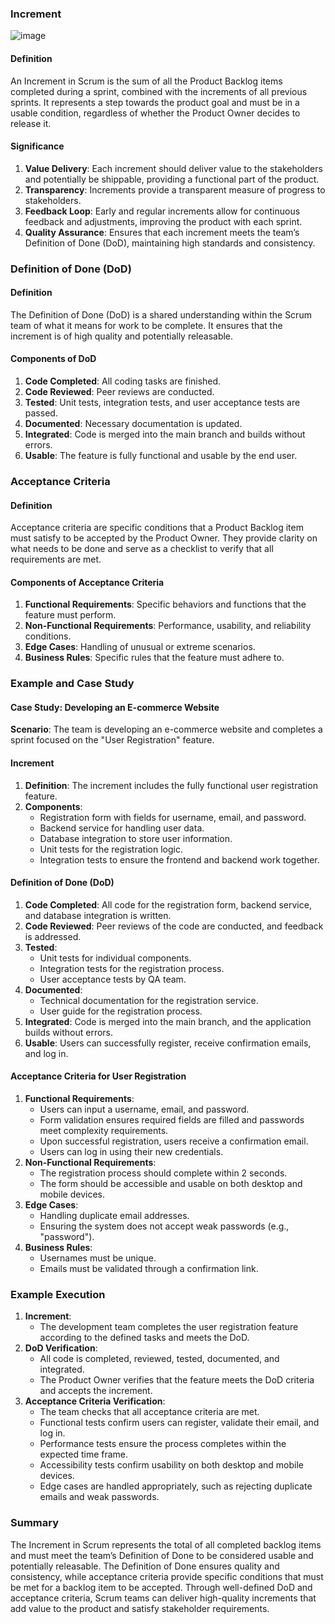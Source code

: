 ### Increment
![image](https://github.com/kmitsolution/SDLC/assets/84008107/38ddce35-cc97-4562-9613-a6dd5d0f93c0)

#### Definition
An Increment in Scrum is the sum of all the Product Backlog items completed during a sprint, combined with the increments of all previous sprints. It represents a step towards the product goal and must be in a usable condition, regardless of whether the Product Owner decides to release it.

#### Significance
1. **Value Delivery**: Each increment should deliver value to the stakeholders and potentially be shippable, providing a functional part of the product.
2. **Transparency**: Increments provide a transparent measure of progress to stakeholders.
3. **Feedback Loop**: Early and regular increments allow for continuous feedback and adjustments, improving the product with each sprint.
4. **Quality Assurance**: Ensures that each increment meets the team’s Definition of Done (DoD), maintaining high standards and consistency.

### Definition of Done (DoD)

#### Definition
The Definition of Done (DoD) is a shared understanding within the Scrum team of what it means for work to be complete. It ensures that the increment is of high quality and potentially releasable.

#### Components of DoD
1. **Code Completed**: All coding tasks are finished.
2. **Code Reviewed**: Peer reviews are conducted.
3. **Tested**: Unit tests, integration tests, and user acceptance tests are passed.
4. **Documented**: Necessary documentation is updated.
5. **Integrated**: Code is merged into the main branch and builds without errors.
6. **Usable**: The feature is fully functional and usable by the end user.

### Acceptance Criteria

#### Definition
Acceptance criteria are specific conditions that a Product Backlog item must satisfy to be accepted by the Product Owner. They provide clarity on what needs to be done and serve as a checklist to verify that all requirements are met.

#### Components of Acceptance Criteria
1. **Functional Requirements**: Specific behaviors and functions that the feature must perform.
2. **Non-Functional Requirements**: Performance, usability, and reliability conditions.
3. **Edge Cases**: Handling of unusual or extreme scenarios.
4. **Business Rules**: Specific rules that the feature must adhere to.

### Example and Case Study

#### Case Study: Developing an E-commerce Website

**Scenario**: The team is developing an e-commerce website and completes a sprint focused on the "User Registration" feature.

#### Increment
1. **Definition**: The increment includes the fully functional user registration feature.
2. **Components**:
   - Registration form with fields for username, email, and password.
   - Backend service for handling user data.
   - Database integration to store user information.
   - Unit tests for the registration logic.
   - Integration tests to ensure the frontend and backend work together.

#### Definition of Done (DoD)
1. **Code Completed**: All code for the registration form, backend service, and database integration is written.
2. **Code Reviewed**: Peer reviews of the code are conducted, and feedback is addressed.
3. **Tested**: 
   - Unit tests for individual components.
   - Integration tests for the registration process.
   - User acceptance tests by QA team.
4. **Documented**: 
   - Technical documentation for the registration service.
   - User guide for the registration process.
5. **Integrated**: Code is merged into the main branch, and the application builds without errors.
6. **Usable**: Users can successfully register, receive confirmation emails, and log in.

#### Acceptance Criteria for User Registration
1. **Functional Requirements**:
   - Users can input a username, email, and password.
   - Form validation ensures required fields are filled and passwords meet complexity requirements.
   - Upon successful registration, users receive a confirmation email.
   - Users can log in using their new credentials.
2. **Non-Functional Requirements**:
   - The registration process should complete within 2 seconds.
   - The form should be accessible and usable on both desktop and mobile devices.
3. **Edge Cases**:
   - Handling duplicate email addresses.
   - Ensuring the system does not accept weak passwords (e.g., "password").
4. **Business Rules**:
   - Usernames must be unique.
   - Emails must be validated through a confirmation link.

### Example Execution

1. **Increment**:
   - The development team completes the user registration feature according to the defined tasks and meets the DoD.
2. **DoD Verification**:
   - All code is completed, reviewed, tested, documented, and integrated.
   - The Product Owner verifies that the feature meets the DoD criteria and accepts the increment.
3. **Acceptance Criteria Verification**:
   - The team checks that all acceptance criteria are met.
   - Functional tests confirm users can register, validate their email, and log in.
   - Performance tests ensure the process completes within the expected time frame.
   - Accessibility tests confirm usability on both desktop and mobile devices.
   - Edge cases are handled appropriately, such as rejecting duplicate emails and weak passwords.

### Summary
The Increment in Scrum represents the total of all completed backlog items and must meet the team’s Definition of Done to be considered usable and potentially releasable. The Definition of Done ensures quality and consistency, while acceptance criteria provide specific conditions that must be met for a backlog item to be accepted. Through well-defined DoD and acceptance criteria, Scrum teams can deliver high-quality increments that add value to the product and satisfy stakeholder requirements.
